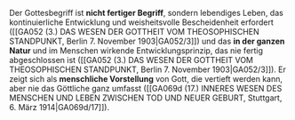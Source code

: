 
Der Gottesbegriff ist **nicht fertiger Begriff**, sondern lebendiges Leben, das kontinuierliche Entwicklung und weisheitsvolle Bescheidenheit erfordert ([[GA052 (3.) DAS WESEN DER GOTTHEIT VOM THEOSOPHISCHEN STANDPUNKT, Berlin 7. November 1903|GA052/3]]) und das **in der ganzen Natur** und im Menschen wirkende Entwicklungsprinzip, das nie fertig abgeschlossen ist ([[GA052 (3.) DAS WESEN DER GOTTHEIT VOM THEOSOPHISCHEN STANDPUNKT, Berlin 7. November 1903|GA052/3]]). Er zeigt sich als **menschliche Vorstellung** von Gott, die vertieft werden kann, aber nie das Göttliche ganz umfasst ([[GA069d (17.) INNERES WESEN DES MENSCHEN UND LEBEN ZWISCHEN TOD UND NEUER GEBURT, Stuttgart, 6. März 1914|GA069d/17]]).
